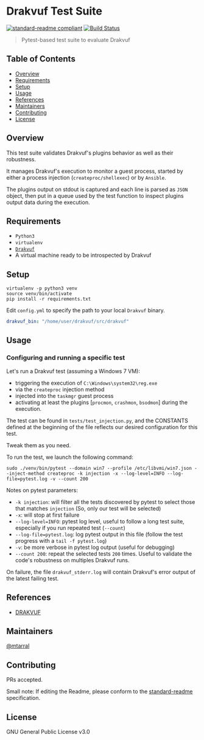 # Drakvuf Test Suite

[![standard-readme compliant](https://img.shields.io/badge/readme%20style-standard-brightgreen.svg?style=flat-square)](https://github.com/RichardLitt/standard-readme)
[![Build Status](https://travis-ci.org/mtarral/drakvuf_test_suite.svg?branch=master)](https://travis-ci.org/mtarral/drakvuf_test_suite)

> Pytest-based test suite to evaluate Drakvuf  

## Table of Contents

- [Overview](#overview)
- [Requirements](#requirements)
- [Setup](#setup)
- [Usage](#usage)
- [References](#references)
- [Maintainers](#maintainers)
- [Contributing](#contributing)
- [License](#license)

## Overview

This test suite validates Drakvuf's plugins behavior as well as their robustness.

It manages Drakvuf's execution to monitor a guest process, started by either a process injection (`createproc/shellexec`) or
by `Ansible`.

The plugins output on stdout is captured and each line is parsed as `JSON` object, then put in a queue
used by the test function to inspect plugins output data during the execution. 

## Requirements

- `Python3`
- `virtualenv`
- [`Drakvuf`](https://github.com/tklengyel/drakvuf)
- A virtual machine ready to be introspected by Drakvuf

## Setup

~~~
virtualenv -p python3 venv
source venv/bin/activate
pip install -r requirements.txt
~~~

Edit `config.yml` to specify the path to your local `Drakvuf` binary.

~~~YAML
drakvuf_bin: "/home/user/drakvuf/src/drakvuf"
~~~

## Usage

### Configuring and running a specific test 

Let's run a Drakvuf test (assuming a Windows 7 VM):

- triggering the execution of `C:\Windows\system32\reg.exe`
- via the `createproc` injection method
- injected into the `taskmgr` guest process
- activating at least the plugins [`procmon`, `crashmon`, `bsodmon`] during the execution.

The test can be found in `tests/test_injection.py`, and the CONSTANTS defined at the beginning of the file
reflects our desired configuration for this test.

Tweak them as you need.

To run the test, we launch the following command:
~~~
sudo ./venv/bin/pytest --domain win7 --profile /etc/libvmi/win7.json --inject-method createproc -k injection -x --log-level=INFO --log-file=pytest.log -v --count 200
~~~

Notes on pytest parameters:
- `-k injection`: will filter all the tests discovered by pytest to select those that matches `injection` (So, only our test will be selected)
- `-x`: will stop at first failure
- `--log-level=INFO`: pytest log level, useful to follow a long test suite, especially if you run repeated test (`--count`)
- `--log-file=pytest.log`: log pytest output in this file (follow the test progress with a `tail -f pytest.log`)
- `-v`: be more verbose in pytest log output (useful for debugging)
- `--count 200`: repeat the selected tests `200` times. Useful to validate the code's robustness on multiples Drakvuf runs.

On failure, the file `drakvuf_stderr.log` will contain Drakvuf's error output of the latest failing test.

## References

- [DRAKVUF](https://github.com/tklengyel/drakvuf)

## Maintainers

[@mtarral](https://github.com/mtarral)

## Contributing

PRs accepted.

Small note: If editing the Readme, please conform to the [standard-readme](https://github.com/RichardLitt/standard-readme) specification.

## License

GNU General Public License v3.0
